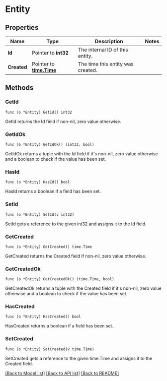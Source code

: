 # Entity

## Properties

Name | Type | Description | Notes
------------ | ------------- | ------------- | -------------
**Id** | Pointer to **int32** | The internal ID of this entity. | 
**Created** | Pointer to [**time.Time**](time.Time.md) | The time this entity was created. | 

## Methods

### GetId

`func (o *Entity) GetId() int32`

GetId returns the Id field if non-nil, zero value otherwise.

### GetIdOk

`func (o *Entity) GetIdOk() (int32, bool)`

GetIdOk returns a tuple with the Id field if it's non-nil, zero value otherwise
and a boolean to check if the value has been set.

### HasId

`func (o *Entity) HasId() bool`

HasId returns a boolean if a field has been set.

### SetId

`func (o *Entity) SetId(v int32)`

SetId gets a reference to the given int32 and assigns it to the Id field.

### GetCreated

`func (o *Entity) GetCreated() time.Time`

GetCreated returns the Created field if non-nil, zero value otherwise.

### GetCreatedOk

`func (o *Entity) GetCreatedOk() (time.Time, bool)`

GetCreatedOk returns a tuple with the Created field if it's non-nil, zero value otherwise
and a boolean to check if the value has been set.

### HasCreated

`func (o *Entity) HasCreated() bool`

HasCreated returns a boolean if a field has been set.

### SetCreated

`func (o *Entity) SetCreated(v time.Time)`

SetCreated gets a reference to the given time.Time and assigns it to the Created field.


[[Back to Model list]](../README.md#documentation-for-models) [[Back to API list]](../README.md#documentation-for-api-endpoints) [[Back to README]](../README.md)



